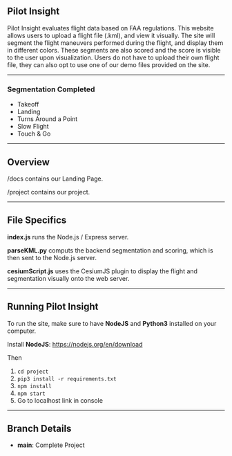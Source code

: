 ## Pilot Insight

Pilot Insight evaluates flight data based on FAA regulations. This website allows users to upload a flight file (.kml), and view it visually. The site will segment the flight maneuvers performed during the flight, and display them in different colors. These segments are also scored and the score is visible to the user upon visualization. Users do not have to upload their own flight file, they can also opt to use one of our demo files provided on the site.

----------

### Segmentation Completed
- Takeoff
- Landing
- Turns Around a Point
- Slow Flight
- Touch & Go

----------

## Overview

/docs contains our Landing Page.

/project contains our project.

-----------

## File Specifics

**index.js** runs the Node.js / Express server.

**parseKML.py** computs the backend segmentation and scoring, which is then sent to the Node.js server.

**cesiumScript.js** uses the CesiumJS plugin to display the flight and segmentation visually onto the web server.

------------

## Running Pilot Insight

To run the site, make sure to have **NodeJS** and **Python3** installed on your computer.

Install **NodeJS**: https://nodejs.org/en/download

Then
1. ```cd project```
2. ```pip3 install -r requirements.txt```
3. ```npm install```
4. ```npm start```
5. Go to localhost link in console

---------------

## Branch Details

- **main**: Complete Project
